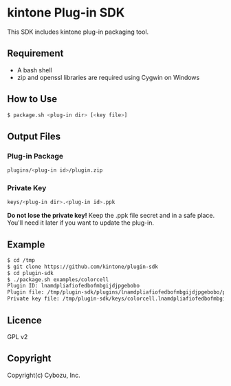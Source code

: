 kintone Plug-in SDK
==========================

This SDK includes kintone plug-in packaging tool.

## Requirement

* A bash shell
* zip and openssl libraries are required using Cygwin on Windows


## How to Use

```bash
$ package.sh <plug-in dir> [<key file>]
```
## Output Files

### Plug-in Package
```bash
plugins/<plug-in id>/plugin.zip
```

### Private Key
```bash
keys/<plug-in dir>.<plug-in id>.ppk
```
**Do not lose the private key!** Keep the .ppk file secret and in a safe place. You'll need it later if you want to update the plug-in.

## Example
```bash
$ cd /tmp
$ git clone https://github.com/kintone/plugin-sdk
$ cd plugin-sdk
$ ./package.sh examples/colorcell
Plugin ID: lnamdpliafiofedbofmbgijdjpgebobo
Plugin file: /tmp/plugin-sdk/plugins/lnamdpliafiofedbofmbgijdjpgebobo/plugin.zip
Private key file: /tmp/plugin-sdk/keys/colorcell.lnamdpliafiofedbofmbgijdjpgebobo.ppk
```

## Licence

GPL v2

## Copyright

Copyright(c) Cybozu, Inc.
